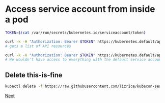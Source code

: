# Access service account from inside a pod

```bash
TOKEN=$(cat /var/run/secrets/kubernetes.io/serviceaccount/token)

curl -k -H "Authorization: Bearer $TOKEN" https://kubernetes.default/api/v1/
# gets a list of API resources

curl -k -H "Authorization: Bearer $TOKEN" https://kubernetes.default/api/v1/namespaces/default/pods
# We wouldn't have access to everything with the default service account
```

## Delete this-is-fine

```bash
kubectl delete -f https://raw.githubusercontent.com/lizrice/kubecon-seattle/master/this-is-fine.yaml
```

[Next](./PAGE-3.md)
